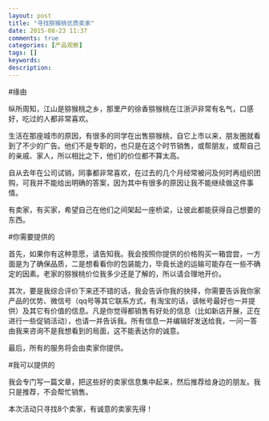 ```yaml
---
layout: post
title: "寻找猕猴桃优质卖家"
date: 2015-08-23 11:37
comments: true
categories: [产品观察]
tags: []
keywords: 
description: 
---
```

#缘由

纵所周知，江山是猕猴桃之乡，那里产的徐香猕猴桃在江浙沪非常有名气，口感好，吃过的人都非常喜欢。

生活在那座城市的原因，有很多的同学在出售猕猴桃，自它上市以来，朋友圈就看到了不少的广告。他们不是专职的，也只是在这个时节销售，或帮朋友，或帮自己的亲戚、家人，所以相比之下，他们的价位都不算太高。

自从去年在公司试销，同事都非常喜欢，在过去的几个月经常被问及何时再组织团购，可我并不能给出明确的答案，因为其中有很多的原因让我不能继续做这件事情。

有卖家，有买家，希望自己在他们之间架起一座桥梁，让彼此都能获得自己想要的东西。

<!--more-->
#你需要提供的

首先，如果你有这种意愿，请告知我。我会按照你提供的价格购买一箱尝尝，一方面是为了确保品质，二是想看看你的包装能力，毕竟长途的运输可能存在一些不确定的因素。老家的猕猴桃价位我多少还是了解的，所以请合理地开价。

其次，要是我综合评价下来还不错的话，我会告诉你我的抉择，你需要告诉我你家产品的优势、微信号（qq号等其它联系方式，有淘宝的话，该帐号最好也一并提供）及其它有价值的信息。凡是你觉得都销售有好处的信息（比如新店开展，正在进行一些促销活动），也请一并告诉我。所有信息一并编辑好发送给我，一问一答由我来咨询不是我想看到的局面，这不能表达你的诚意。

最后，所有的服务将会由卖家你提供。


#我可以提供的

我会专门写一篇文章，把这些好的卖家信息集中起来，然后推荐给身边的朋友。我只是推荐，不会帮忙销售。

本次活动只寻找8个卖家，有诚意的卖家先得！